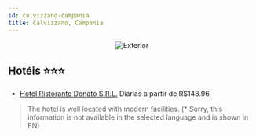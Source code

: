 ```yaml
---
id: calvizzano-campania
title: Calvizzano, Campania
---
```


<center><img src="http://images.gta-travel.com/HH/Images/I/NAP/NAP-913-1.jpg" alt="Exterior" /></center>


## Hotéis ⭐️⭐️⭐️

-    [Hotel Ristorante Donato S.R.L.](https://www.hurb.com/aud/https://www.hurb.com/hoteis/calvizzano/hotel-ristorante-donato-s-r-l-JNP-JP416628?cmp=18055) Diárias a partir de R$148.96
   > The hotel is well located with modern facilities. (* Sorry, this information is not available in the selected language and is shown in EN) 
